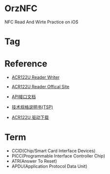 # OrzNFC

NFC Read And Wirte Practice on iOS


# Tag

# Reference

- [ACR122U Reader Writer](https://github.com/mdeverdelhan/ACR122U-reader-writer)

- [ACR122U Reader Offical Site](https://www.acs.com.hk/en/products/3/acr122u-usb-nfc-reader/)

- [API接口文档](docs/API-ACR122U-2.04.pdf)

- [技术规格说明书(TSP)](docs/TSP-ACR122U-3.06.pdf)

- [ACR122U 驱动下载](https://www.acs.com.hk/cn/driver/73/acr122u-nfc读写器-usb接口/)

# Term

- CCID(Chip/Smart Card Interface Devices)
- PICC(Programmable Interface Controller Chip)
- ATR(Answer To Reset)
- APDU(Application Protocol Data Unit)
